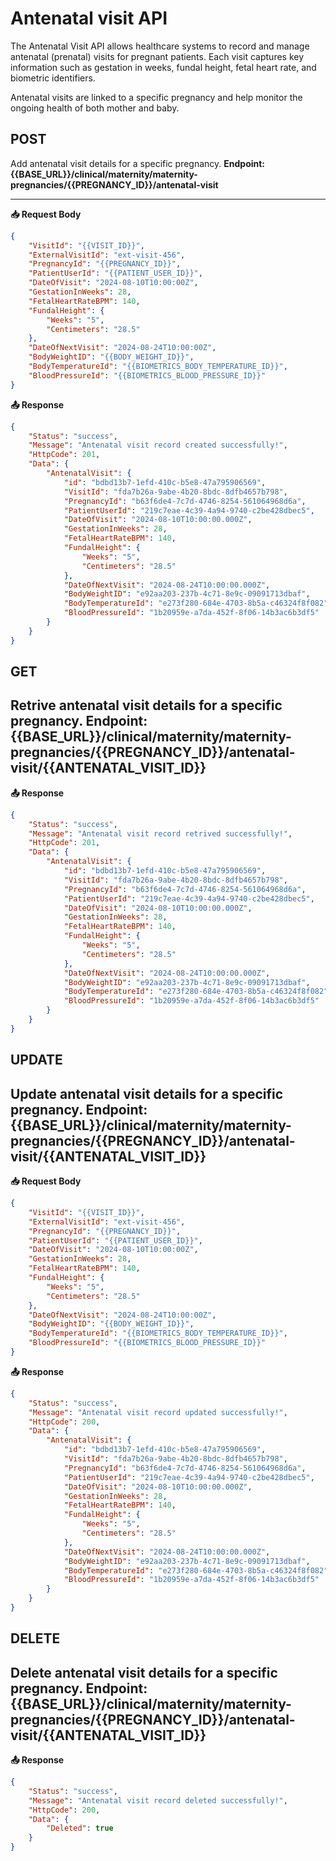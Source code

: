 # Antenatal visit API

The Antenatal Visit API allows healthcare systems to record and manage antenatal (prenatal) visits for pregnant patients.
Each visit captures key information such as gestation in weeks, fundal height, fetal heart rate, and biometric identifiers.

Antenatal visits are linked to a specific pregnancy and help monitor the ongoing health of both mother and baby.

## POST
Add antenatal visit details for a specific pregnancy.
**Endpoint:** **{{BASE_URL}}/clinical/maternity/maternity-pregnancies/{{PREGNANCY_ID}}/antenatal-visit**

---


**📥 Request Body**
```json
{
    "VisitId": "{{VISIT_ID}}",
    "ExternalVisitId": "ext-visit-456",
    "PregnancyId": "{{PREGNANCY_ID}}",
    "PatientUserId": "{{PATIENT_USER_ID}}",
    "DateOfVisit": "2024-08-10T10:00:00Z",
    "GestationInWeeks": 28,
    "FetalHeartRateBPM": 140,
    "FundalHeight": {
        "Weeks": "5",
        "Centimeters": "28.5"
    },
    "DateOfNextVisit": "2024-08-24T10:00:00Z",
    "BodyWeightID": "{{BODY_WEIGHT_ID}}",
    "BodyTemperatureId": "{{BIOMETRICS_BODY_TEMPERATURE_ID}}",
    "BloodPressureId": "{{BIOMETRICS_BLOOD_PRESSURE_ID}}"
}
```

**📤 Response**
```json
{
    "Status": "success",
    "Message": "Antenatal visit record created successfully!",
    "HttpCode": 201,
    "Data": {
        "AntenatalVisit": {
            "id": "bdbd13b7-1efd-410c-b5e8-47a795906569",
            "VisitId": "fda7b26a-9abe-4b20-8bdc-8dfb4657b798",
            "PregnancyId": "b63f6de4-7c7d-4746-8254-561064968d6a",
            "PatientUserId": "219c7eae-4c39-4a94-9740-c2be428dbec5",
            "DateOfVisit": "2024-08-10T10:00:00.000Z",
            "GestationInWeeks": 28,
            "FetalHeartRateBPM": 140,
            "FundalHeight": {
                "Weeks": "5",
                "Centimeters": "28.5"
            },
            "DateOfNextVisit": "2024-08-24T10:00:00.000Z",
            "BodyWeightID": "e92aa203-237b-4c71-8e9c-09091713dbaf",
            "BodyTemperatureId": "e273f280-684e-4703-8b5a-c46324f8f082",
            "BloodPressureId": "1b20959e-a7da-452f-8f06-14b3ac6b3df5"
        }
    }
}
```
## GET
Retrive antenatal visit details for a specific pregnancy.
**Endpoint:** **{{BASE_URL}}/clinical/maternity/maternity-pregnancies/{{PREGNANCY_ID}}/antenatal-visit/{{ANTENATAL_VISIT_ID}}**
---

**📤 Response**
```json
{
    "Status": "success",
    "Message": "Antenatal visit record retrived successfully!",
    "HttpCode": 201,
    "Data": {
        "AntenatalVisit": {
            "id": "bdbd13b7-1efd-410c-b5e8-47a795906569",
            "VisitId": "fda7b26a-9abe-4b20-8bdc-8dfb4657b798",
            "PregnancyId": "b63f6de4-7c7d-4746-8254-561064968d6a",
            "PatientUserId": "219c7eae-4c39-4a94-9740-c2be428dbec5",
            "DateOfVisit": "2024-08-10T10:00:00.000Z",
            "GestationInWeeks": 28,
            "FetalHeartRateBPM": 140,
            "FundalHeight": {
                "Weeks": "5",
                "Centimeters": "28.5"
            },
            "DateOfNextVisit": "2024-08-24T10:00:00.000Z",
            "BodyWeightID": "e92aa203-237b-4c71-8e9c-09091713dbaf",
            "BodyTemperatureId": "e273f280-684e-4703-8b5a-c46324f8f082",
            "BloodPressureId": "1b20959e-a7da-452f-8f06-14b3ac6b3df5"
        }
    }
}
```
## UPDATE
Update antenatal visit details for a specific pregnancy.
**Endpoint:** **{{BASE_URL}}/clinical/maternity/maternity-pregnancies/{{PREGNANCY_ID}}/antenatal-visit/{{ANTENATAL_VISIT_ID}}**
---


**📥 Request Body**
```json
{
    "VisitId": "{{VISIT_ID}}",
    "ExternalVisitId": "ext-visit-456",
    "PregnancyId": "{{PREGNANCY_ID}}",
    "PatientUserId": "{{PATIENT_USER_ID}}",
    "DateOfVisit": "2024-08-10T10:00:00Z",
    "GestationInWeeks": 28,
    "FetalHeartRateBPM": 140,
    "FundalHeight": {
        "Weeks": "5",
        "Centimeters": "28.5"
    },
    "DateOfNextVisit": "2024-08-24T10:00:00Z",
    "BodyWeightID": "{{BODY_WEIGHT_ID}}",
    "BodyTemperatureId": "{{BIOMETRICS_BODY_TEMPERATURE_ID}}",
    "BloodPressureId": "{{BIOMETRICS_BLOOD_PRESSURE_ID}}"
}
```

**📤 Response**
```json
{
    "Status": "success",
    "Message": "Antenatal visit record updated successfully!",
    "HttpCode": 200,
    "Data": {
        "AntenatalVisit": {
            "id": "bdbd13b7-1efd-410c-b5e8-47a795906569",
            "VisitId": "fda7b26a-9abe-4b20-8bdc-8dfb4657b798",
            "PregnancyId": "b63f6de4-7c7d-4746-8254-561064968d6a",
            "PatientUserId": "219c7eae-4c39-4a94-9740-c2be428dbec5",
            "DateOfVisit": "2024-08-10T10:00:00.000Z",
            "GestationInWeeks": 28,
            "FetalHeartRateBPM": 140,
            "FundalHeight": {
                "Weeks": "5",
                "Centimeters": "28.5"
            },
            "DateOfNextVisit": "2024-08-24T10:00:00.000Z",
            "BodyWeightID": "e92aa203-237b-4c71-8e9c-09091713dbaf",
            "BodyTemperatureId": "e273f280-684e-4703-8b5a-c46324f8f082",
            "BloodPressureId": "1b20959e-a7da-452f-8f06-14b3ac6b3df5"
        }
    }
}
```
## DELETE

Delete antenatal visit details for a specific pregnancy.
**Endpoint:** **{{BASE_URL}}/clinical/maternity/maternity-pregnancies/{{PREGNANCY_ID}}/antenatal-visit/{{ANTENATAL_VISIT_ID}}**
---

**📤 Response**
```json
{
    "Status": "success",
    "Message": "Antenatal visit record deleted successfully!",
    "HttpCode": 200,
    "Data": {
        "Deleted": true
    }
}
```